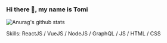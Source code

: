 ### Hi there 👋, my name is Tomi
![Anurag's github stats](https://github-readme-stats.vercel.app/api?username=Eezi&theme=blue-green&show_icons=true)

<!-- I'm a climbing nerd who aspires towards a career that will allow me to channel my creativity through crafting interesting projects. -->

Skills: ReactJS / VueJS  / NodeJS / GraphQL / JS / HTML / CSS





